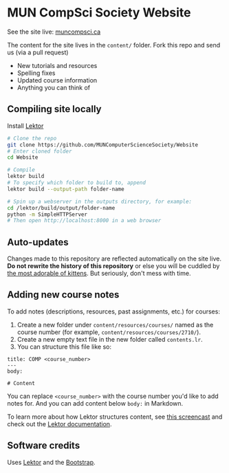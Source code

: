 MUN CompSci Society Website
============================

See the site live: [muncompsci.ca](https://muncompsci.ca)

The content for the site lives in the `content/` folder. Fork this repo and send us (via a pull request)

- New tutorials and resources
- Spelling fixes
- Updated course information
- Anything you can think of

Compiling site locally
----------------------

Install [Lektor](https://www.getlektor.com/)

```bash
# Clone the repo
git clone https://github.com/MUNComputerScienceSociety/Website
# Enter cloned folder
cd Website

# Compile
lektor build
# To specify which folder to build to, append
lektor build --output-path folder-name

# Spin up a webserver in the outputs directory, for example:
cd /lektor/build/output/folder-name
python -m SimpleHTTPServer
# Then open http://localhost:8000 in a web browser
```

Auto-updates
------------

Changes made to this repository are reflected automatically on the site live. **Do not rewrite the history of this repository** or else you will be cuddled by [the most adorable of kittens](https://www.youtube.com/watch?v=INscMGmhmX4). But seriously, don't mess with time.

Adding new course notes
-----------------------

To add notes (descriptions, resources, past assignments, etc.) for courses:

1. Create a new folder under `content/resources/courses/` named as the course number (for example, `content/resources/courses/2710/`).
2. Create a new empty text file in the new folder called `contents.lr`.
3. You can structure this file like so:

```
title: COMP <course_number>
---
body:

# Content
```
You can replace `<course_number>` with the course number you'd like to add notes for.
And you can add content below `body:` in Markdown.

To learn more about how Lektor structures content, see [this screencast](https://www.youtube.com/watch?v=lTWTCwuPdrU)
and check out the [Lektor documentation](https://www.getlektor.com/docs/).

Software credits
----------------

Uses [Lektor](https://www.getlektor.com/) and the [Bootstrap](http://getbootstrap.com/).
